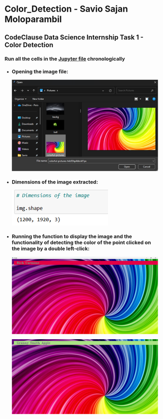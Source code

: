 # Color_Detection - Savio Sajan Moloparambil
## CodeClause Data Science Internship Task 1 - Color Detection

### Run all the cells in the [Jupyter file](https://github.com/saviosajanm/Color_Detection/blob/main/Task_1_Color_Detection_Savio_Sajan.ipynb) chronologically

* ### Opening the image file:

  ![Image Selection](https://github.com/saviosajanm/Color_Detection/blob/main/Output_Photos/explorer_open.png)

* ### Dimensions of the image extracted:

  ![Extracted image dimensions](https://github.com/saviosajanm/Color_Detection/blob/main/Output_Photos/img_dimensions.png)

* ### Running the function to display the image and the functionality of detecting the color of the point clicked on the image by a double left-click:

  ![Sample 1](https://github.com/saviosajanm/Color_Detection/blob/main/Output_Photos/sample_1.png)

  ![Sample 2](https://github.com/saviosajanm/Color_Detection/blob/main/Output_Photos/sample_2.png)

